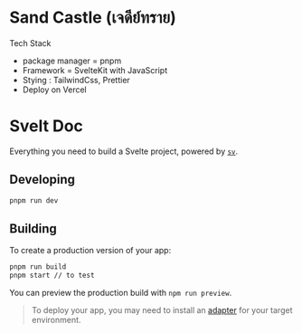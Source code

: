 # Sand Castle (เจดีย์ทราย)
Tech Stack
- package manager = pnpm 
- Framework = SvelteKit with JavaScript
- Stying : TailwindCss, Prettier
- Deploy on Vercel


# Svelt Doc

Everything you need to build a Svelte project, powered by [`sv`](https://github.com/sveltejs/cli).

## Developing

```bash
pnpm run dev
```

## Building

To create a production version of your app:

```bash
pnpm run build
pnpm start // to test
```

You can preview the production build with `npm run preview`.

> To deploy your app, you may need to install an [adapter](https://svelte.dev/docs/kit/adapters) for your target environment.
